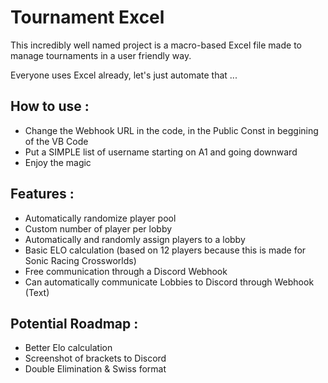 # Tournament Excel
This incredibly well named project is a macro-based Excel file made to manage tournaments in a user friendly way.

Everyone uses Excel already, let's just automate that ...

## How to use :
- Change the Webhook URL in the code, in the Public Const in beggining of the VB Code
- Put a SIMPLE list of username starting on A1 and going downward
- Enjoy the magic

## Features :
- Automatically randomize player pool
- Custom number of player per lobby
- Automatically and randomly assign players to a lobby
- Basic ELO calculation (based on 12 players because this is made for Sonic Racing Crossworlds)
- Free communication through a Discord Webhook
- Can automatically communicate Lobbies to Discord through Webhook (Text)

## Potential Roadmap :
- Better Elo calculation
- Screenshot of brackets to Discord
- Double Elimination & Swiss format
